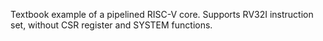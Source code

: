 Textbook example of a pipelined RISC-V core. Supports RV32I instruction set, without CSR register and SYSTEM functions.
